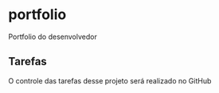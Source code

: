 # portfolio
Portfolio do desenvolvedor

## Tarefas

O controle das tarefas desse projeto será realizado no GitHub
